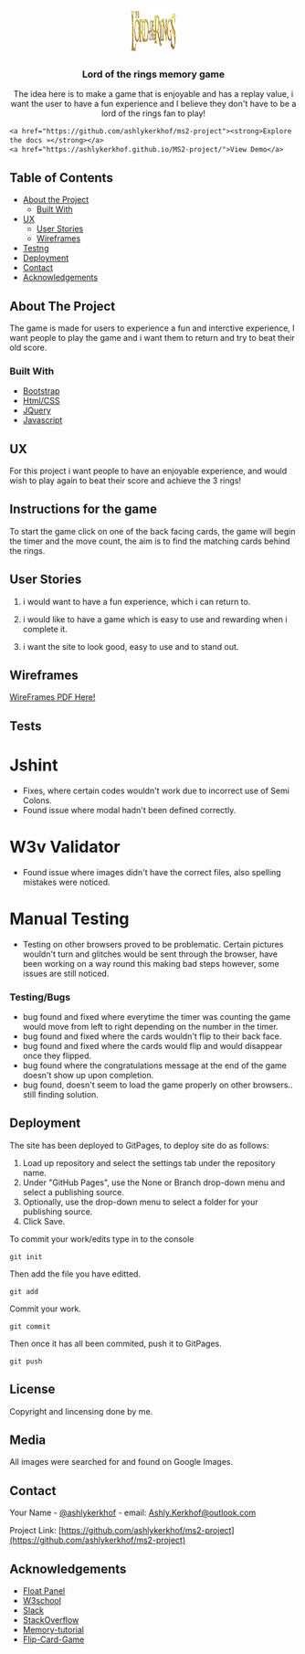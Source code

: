 <!-- PROJECT LOGO -->
<br />
<p align="center">
  <a href="https://github.com/ashlykerkhof/ms2-project">
    <img src="assets/images/logo.png" alt="Logo" width="80" height="80">
  </a>

  <h3 align="center">Lord of the rings memory game</h3>

  <p align="center">
    The idea here is to make a game that is enjoyable and has a replay value, i want the user to have a fun experience and I believe they don't have to be a lord of the rings fan to play!</p>
<p align="center">
    
    <a href="https://github.com/ashlykerkhof/ms2-project"><strong>Explore the docs »</strong></a>
    <a href="https://ashlykerkhof.github.io/MS2-project/">View Demo</a>



<!-- TABLE OF CONTENTS -->
## Table of Contents

* [About the Project](#about-the-project)
  * [Built With](#built-with)
* [UX](#UX)
  * [User Stories](#use-stories)
  * [Wireframes](#WireFrames)
* [Testng](#testing)
* [Deployment](#deployment)
* [Contact](#contact)
* [Acknowledgements](#acknowledgements)



<!-- ABOUT THE PROJECT -->
## About The Project

The game is made for users to experience a fun and interctive experience, I want people to play the game and i want them to return and try to beat their old score.



### Built With

* [Bootstrap](Bootstrap)
* [Html/CSS](Html/Css)
* [JQuery](JQuery)
* [Javascript](Javascript)


<!-- User Experience-->

## UX

For this project i want people to have an enjoyable experience, and would wish to play again to beat their score and achieve the 3 rings!

## Instructions for the game

To start the game click on one of the back facing cards, the game will begin the timer and the move count, the aim is to find the matching cards behind the rings.

## User Stories

1. i would want to have a fun experience, which i can return to.

2. i would like to have a game which is easy to use and rewarding when i complete it.

3. i want the site to look good, easy to use and to stand out.

## Wireframes

<a href="wireframes2.pdf" alt="wireframes" target="_blank">WireFrames PDF Here!</a>


<!--TESTING-->

## Tests


# Jshint

* Fixes, where certain codes wouldn't work due to incorrect use of Semi Colons.
* Found issue where modal hadn't been defined correctly.

# W3v Validator

* Found issue where images didn't have the correct files, also spelling mistakes were noticed. 

# Manual Testing

* Testing on other browsers proved to be problematic. Certain pictures wouldn't turn and glitches would be sent through the browser, have been working on a way round this making bad steps however, some issues are still noticed.

### Testing/Bugs

* bug found and fixed where everytime the timer was counting the game would move from left to right depending on the number in the timer.
* bug found and fixed where the cards wouldn't flip to their back face.
* bug found and fixed where the cards would flip and would disappear once they flipped.
* bug found where the congratulations message at the end of the game doesn't show up upon completion.
* bug found, doesn't seem to load the game properly on other browsers.. still finding solution.


<!--Deployment -->

## Deployment

The site has been deployed to GitPages, to deploy site do as follows:

1. Load up repository and select the settings tab under the repository name.
2. Under "GitHub Pages", use the None or Branch drop-down menu and select a publishing source.
3. Optionally, use the drop-down menu to select a folder for your publishing source.
4. Click Save.

To commit your work/edits type in to the console
``` 
git init
```
Then add the file you have editted.
```
git add
```
Commit your work.
```
git commit
```
Then once it has all been commited, push it to GitPages.
```
git push
```
<!-- LICENSE -->
## License

Copyright and lincensing done by me. 

## Media

All images were searched for and found on Google Images.

<!-- CONTACT -->
## Contact

Your Name - [@ashlykerkhof](https://twitter.com/Ashlykerkhof) - email: Ashly.Kerkhof@outlook.com

Project Link: [https://github.com/ashlykerkhof/ms2-project](https://github.com/ashlykerkhof/ms2-project)



<!-- ACKNOWLEDGEMENTS -->
## Acknowledgements

* [Float Panel](Float-panel)
* [W3school](W3school)
* [Slack](Slack)
* [StackOverflow](Stack-Overflow)
* [Memory-tutorial](https://scotch.io/tutorials/how-to-build-a-memory-matching-game-in-javascript)
* [Flip-Card-Game](https://www.youtube.com/watch?v=Y4lOwOOK7yE)